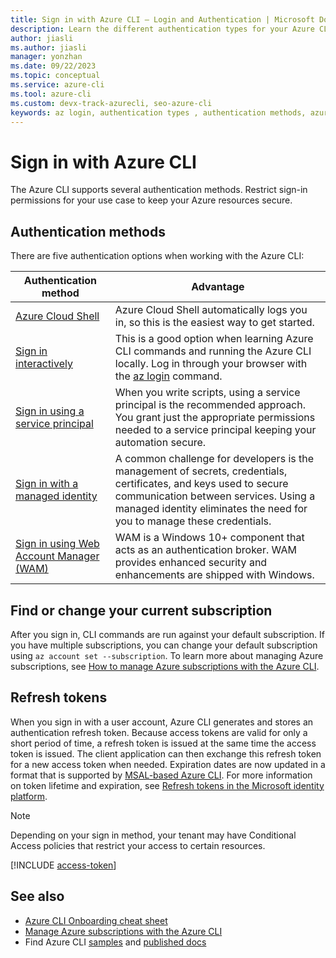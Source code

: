 ```yaml
---
title: Sign in with Azure CLI — Login and Authentication | Microsoft Docs
description: Learn the different authentication types for your Azure CLI login — sign in with Azure CLI automatically, locally, or interactively using the az login command.
author: jiasli
ms.author: jiasli
manager: yonzhan
ms.date: 09/22/2023
ms.topic: conceptual
ms.service: azure-cli
ms.tool: azure-cli
ms.custom: devx-track-azurecli, seo-azure-cli
keywords: az login, authentication types , authentication methods, azure, cli login, az login powershell, cli login, sign in 
---
```


# Sign in with Azure CLI

The Azure CLI supports several authentication methods. Restrict sign-in permissions for your use case to keep your Azure resources secure.

## Authentication methods

There are five authentication options when working with the Azure CLI:

| Authentication method | Advantage |
|-|-|
| [Azure Cloud Shell](/azure/cloud-shell/overview) | Azure Cloud Shell automatically logs you in, so this is the easiest way to get started.
| [Sign in interactively](./authenticate-azure-cli-interactively.md) | This is a good option when learning Azure CLI commands and running the Azure CLI locally.  Log in through your browser with the [az login](/cli/azure/reference-index#az-login) command.
| [Sign in using a service principal](./authenticate-azure-cli-service-principal.md) | When you write scripts, using a service principal is the recommended approach. You grant just the appropriate permissions needed to a service principal keeping your automation secure.
| [Sign in with a managed identity](./authenticate-azure-cli-managed-identity.md) | A common challenge for developers is the management of secrets, credentials, certificates, and keys used to secure communication between services. Using a managed identity eliminates the need for you to manage these credentials.
| [Sign in using Web Account Manager (WAM)](./authenticate-azure-cli-web-account-manager.md) | WAM is a Windows 10+ component that acts as an authentication broker. WAM provides enhanced security and enhancements are shipped with Windows.

## Find or change your current subscription

After you sign in, CLI commands are run against your default subscription. If you have multiple subscriptions, you can change your default subscription using `az account set --subscription`. To learn more about managing Azure subscriptions, see [How to manage Azure subscriptions with the Azure CLI](./manage-azure-subscriptions-azure-cli.md).

## Refresh tokens

When you sign in with a user account, Azure CLI generates and stores an authentication refresh token. Because access tokens are valid for only a short period of time, a refresh token is issued at the same time the access token is issued. The client application can then exchange this refresh token for a new access token when needed. Expiration dates are now updated in a format that is supported by [MSAL-based Azure CLI](./msal-based-azure-cli.md). For more information on token lifetime and expiration, see [Refresh tokens in the Microsoft identity platform](/azure/active-directory/develop/refresh-tokens).

> [!NOTE]
> Depending on your sign in method, your tenant may have Conditional Access policies that restrict your access to certain resources.

[!INCLUDE [access-token](includes/access-token.md)]

## See also

* [Azure CLI Onboarding cheat sheet](./cheat-sheet-onboarding.md)
* [Manage Azure subscriptions with the Azure CLI](./manage-azure-subscriptions-azure-cli.md)
* Find Azure CLI [samples](./samples-index.md) and [published docs](./reference-docs-index.md)
